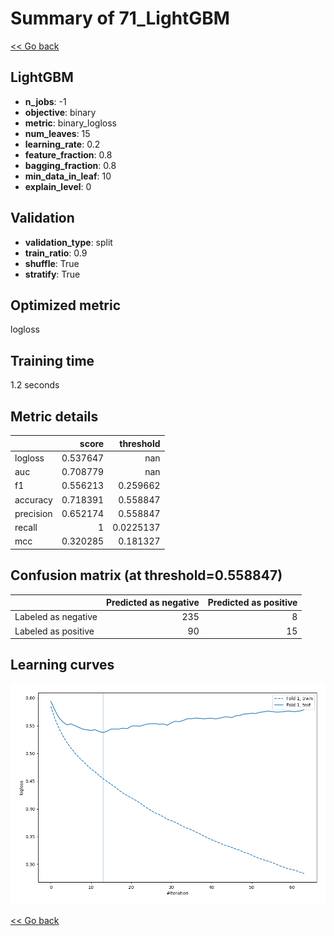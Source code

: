 # Summary of 71_LightGBM

[<< Go back](../README.md)


## LightGBM
- **n_jobs**: -1
- **objective**: binary
- **metric**: binary_logloss
- **num_leaves**: 15
- **learning_rate**: 0.2
- **feature_fraction**: 0.8
- **bagging_fraction**: 0.8
- **min_data_in_leaf**: 10
- **explain_level**: 0

## Validation
 - **validation_type**: split
 - **train_ratio**: 0.9
 - **shuffle**: True
 - **stratify**: True

## Optimized metric
logloss

## Training time

1.2 seconds

## Metric details
|           |    score |   threshold |
|:----------|---------:|------------:|
| logloss   | 0.537647 | nan         |
| auc       | 0.708779 | nan         |
| f1        | 0.556213 |   0.259662  |
| accuracy  | 0.718391 |   0.558847  |
| precision | 0.652174 |   0.558847  |
| recall    | 1        |   0.0225137 |
| mcc       | 0.320285 |   0.181327  |


## Confusion matrix (at threshold=0.558847)
|                     |   Predicted as negative |   Predicted as positive |
|:--------------------|------------------------:|------------------------:|
| Labeled as negative |                     235 |                       8 |
| Labeled as positive |                      90 |                      15 |

## Learning curves
![Learning curves](learning_curves.png)

[<< Go back](../README.md)
